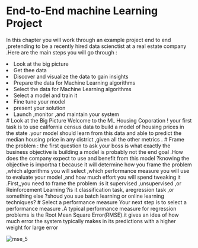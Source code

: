 # End-to-End machine Learning Project
In this chapter you will work through an example project end to end ,pretending to be a recently hired data scienctist at a real estate company .Here are the main steps you will go through :
<li>Look at the big picture </li>
<li>Get thee data </li>
<li>Discover and visualize the data to gain insights</li>
<li>Prepare the data for Machine Learning algorithms </li>
<li>Select the data for Machine Learning algorithms </li>
<li>Select a model and train it </li>
<li>Fine tune your model </li>
<li>present your solution</li>
<li>Launch ,monitor ,and maintain your system</li>
# Look at the Big Picture 
Welcome to the ML Housing Coporation ! your first task is to use california census data to build a model of housing prices in the state .your model should learn from this data and able to predict the median housing price in any district ,given all the other metrics .
# Frame the problem :
the first question to ask your boss is what exactly the business objective is building a model is probably not the end goal .How does the company expect to use and benefit from this model ?knowing the objective is importna t because it will determine how you frame the problem ,which algorithms you will select ,which performance measure you will use to evaluate your model ,and how much effort you will spend tweaking it .First,,you need to frame the problem :is it supervised ,unsupervised ,or Reinforcement Learning ?is it classification task, aregression task ,or something else ?shoud you sue batch learning or online learning techniques?
# Select a performance measure 
Your next step is to select a performance measure .A typical performance measure for regression problems is the Root Mean Square Error(RMSE).it gives an idea of how much error the system typically makes in its predictions with a higher weight for large error 

![mse_5](https://github.com/abdelrahman300/AI/assets/62572088/873f690e-1efb-4689-8c5d-75da78e025a0)

